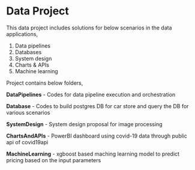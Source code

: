# Data Project

This data project includes solutions for below scenarios in the data applications,

1. Data pipelines
2. Databases
3. System design
4. Charts & APIs
5. Machine learning


Project contains below folders,

**DataPipelines** - Codes for data pipeline execution and orchestration 

**Database** - Codes to build postgres DB for car store and query the DB for various scenarios

**SystemDesign** - System design proposal for image processing

**ChartsAndAPIs** - PowerBI dashboard using covid-19 data through public api of covid19api

**MachineLearning** - xgboost based maching learning model to predict pricing based on the input parameters